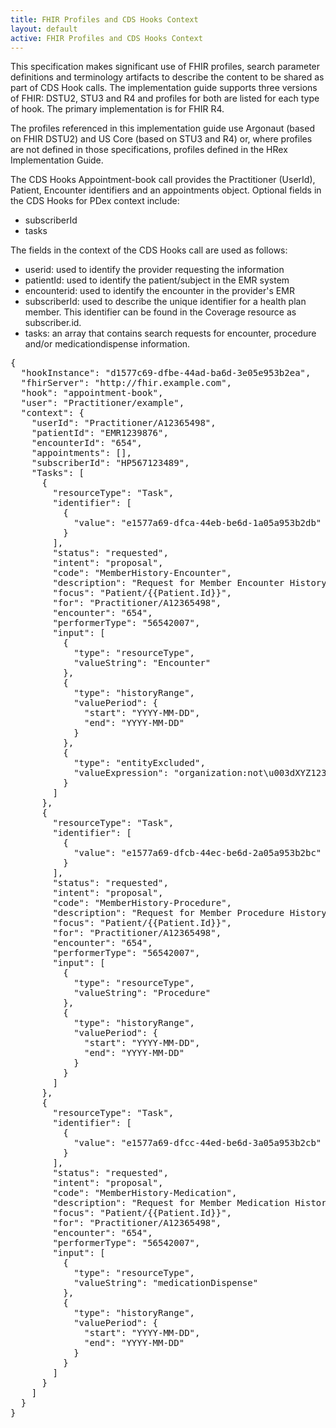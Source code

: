 ```yaml
---
title: FHIR Profiles and CDS Hooks Context
layout: default
active: FHIR Profiles and CDS Hooks Context
---
```


This specification makes significant use of FHIR profiles, search parameter definitions and terminology artifacts to describe the content to be shared as part of CDS Hook calls. The implementation guide supports three versions of FHIR: DSTU2, STU3 and R4 and profiles for both are listed for each type of hook. The primary implementation is for FHIR R4.

The profiles referenced in this implementation guide use Argonaut (based on FHIR DSTU2) and US Core (based on STU3 and R4) or, where profiles are not defined in those specifications, profiles defined in the HRex Implementation Guide.

The CDS Hooks Appointment-book call provides the Practitioner (UserId), Patient, Encounter identifiers and an appointments object.
Optional fields in the CDS Hooks for PDex context include:
* subscriberId
* tasks

The fields in the context of the CDS Hooks call are used as follows:
* userid: used to identify the provider requesting the information
* patientId: used to identify the patient/subject in the EMR system
* encounterid: used to identify the encounter in the provider's EMR
* subscriberId: used to describe the unique identifier for a health plan member. This identifier can be found in the Coverage resource as subscriber.id.
* tasks: an array that contains search requests for encounter, procedure and/or medicationdispense information.

<pre>
{
  "hookInstance": "d1577c69-dfbe-44ad-ba6d-3e05e953b2ea",
  "fhirServer": "http://fhir.example.com",
  "hook": "appointment-book",
  "user": "Practitioner/example",
  "context": {
    "userId": "Practitioner/A12365498",
    "patientId": "EMR1239876",
    "encounterId": "654",
    "appointments": [],
    "subscriberId": "HP567123489",
    "Tasks": [
      {
        "resourceType": "Task",
        "identifier": [
          {
            "value": "e1577a69-dfca-44eb-be6d-1a05a953b2db"
          }
        ],
        "status": "requested",
        "intent": "proposal",
        "code": "MemberHistory-Encounter",
        "description": "Request for Member Encounter History",
        "focus": "Patient/{{Patient.Id}}",
        "for": "Practitioner/A12365498",
        "encounter": "654",
        "performerType": "56542007",
        "input": [
          {
            "type": "resourceType",
            "valueString": "Encounter"
          },
          {
            "type": "historyRange",
            "valuePeriod": {
              "start": "YYYY-MM-DD",
              "end": "YYYY-MM-DD"
            }
          },
          {
            "type": "entityExcluded",
            "valueExpression": "organization:not\u003dXYZ123ABC"
          }
        ]
      },
      {
        "resourceType": "Task",
        "identifier": [
          {
            "value": "e1577a69-dfcb-44ec-be6d-2a05a953b2bc"
          }
        ],
        "status": "requested",
        "intent": "proposal",
        "code": "MemberHistory-Procedure",
        "description": "Request for Member Procedure History",
        "focus": "Patient/{{Patient.Id}}",
        "for": "Practitioner/A12365498",
        "encounter": "654",
        "performerType": "56542007",
        "input": [
          {
            "type": "resourceType",
            "valueString": "Procedure"
          },
          {
            "type": "historyRange",
            "valuePeriod": {
              "start": "YYYY-MM-DD",
              "end": "YYYY-MM-DD"
            }
          }
        ]
      },
      {
        "resourceType": "Task",
        "identifier": [
          {
            "value": "e1577a69-dfcc-44ed-be6d-3a05a953b2cb"
          }
        ],
        "status": "requested",
        "intent": "proposal",
        "code": "MemberHistory-Medication",
        "description": "Request for Member Medication History",
        "focus": "Patient/{{Patient.Id}}",
        "for": "Practitioner/A12365498",
        "encounter": "654",
        "performerType": "56542007",
        "input": [
          {
            "type": "resourceType",
            "valueString": "medicationDispense"
          },
          {
            "type": "historyRange",
            "valuePeriod": {
              "start": "YYYY-MM-DD",
              "end": "YYYY-MM-DD"
            }
          }
        ]
      }
    ]
  }
}
</pre>



